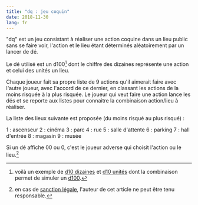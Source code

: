 ```yaml
---
title: "dq : jeu coquin"
date: 2018-11-30
lang: fr
---
```


"dq" est un jeu consistant à réaliser une action coquine dans un lieu public sans se faire voir, l'action et le lieu étant déterminés aléatoirement par un lancer de dé.

Le dé utilisé est un d100[^1] dont le chiffre des dizaines représente une action et celui des unités un lieu.

Chaque joueur fait sa propre liste de 9 actions qu'il aimerait faire avec l'autre joueur, avec l'accord de ce dernier, en classant les actions de la moins risquée à la plus risquée. Le joueur qui veut faire une action lance les dés et se reporte aux listes pour connaitre la combinaison action/lieu à réaliser.

La liste des lieux suivante est proposée (du moins risqué au plus risqué) :

1 : ascenseur
2 : cinéma
3 : parc
4 : rue
5 : salle d'attente
6 : parking
7 : hall d'entrée
8 : magasin
9 : musée

Si un dé affiche 00 ou 0, c'est le joueur adverse qui choisit l'action ou le lieu.[^2]

[^1]: voilà un exemple de [d10 dizaines](http://www.des-en-folie.fr/des-gamme-opaque-chessex/4838-d-opaque-chessex-blanc-et-noir.html) et [d10 unités](http://www.des-en-folie.fr/des-gamme-opaque-chessex/4819-d10-opaque-chessex-blanc-et-noir.html) dont la combinaison permet de simuler un [d100](https://fr.wikipedia.org/wiki/D%C3%A9_%C3%A0_cent_faces).
[^2]: en cas de [sanction légale](https://www.nouvelobs.com/rue89/rue89-rue69/20100426.RUE6183/si-je-baise-dans-la-rue-je-risque-quoi-legalement.html), l'auteur de cet article ne peut être tenu responsable.
